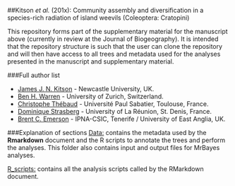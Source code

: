 ##Kitson *et al.* (201x): Community assembly and diversification in a species-rich radiation of island weevils (Coleoptera: Cratopini)

This repository forms part of the supplementary material for the manuscript above (currently in review at the Journal of Biogeography). It is intended that the repository structure is such that the user can clone the repository and will then have access to all trees and metadata used for the analyses presented in the manuscript and supplementary material.

###Full author list
* [James J. N. Kitson](http://orcid.org/0000-0003-2405-1198) - Newcastle University, UK.
* [Ben H. Warren](https://scholar.google.co.uk/citations?user=sOf16qMAAAAJ&hl=en) - University of Zurich, Switzerland.
* [Christophe Thébaud](http://thebaud.weebly.com/) - Université Paul Sabatier, Toulouse, France.
* [Dominique Strasberg](http://orcid.org/0000-0003-3012-252X) - University of La Réunion, St. Denis, France.
* [Brent C. Emerson](http://orcid.org/0000-0003-4067-9858) - IPNA-CSIC, Tenerife / University of East Anglia, UK.

###Explanation of sections
[Data:](https://github.com/James-Kitson/Biogeography/tree/master/Data) contains the metadata used by the **Rmarkdown** document and the R scripts to annotate the trees and perform the analyses. This folder also contains input and output files for MrBayes analyses.

[R_scripts:](https://github.com/James-Kitson/Biogeography/tree/master/R_scripts) contains all the analysis scripts called by the RMarkdown document.